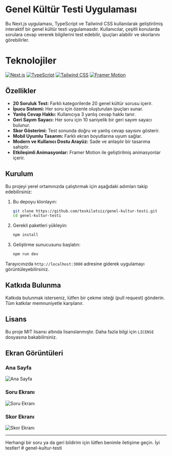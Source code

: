 # Genel Kültür Testi Uygulaması

Bu Next.js uygulaması, TypeScript ve Tailwind CSS kullanılarak geliştirilmiş interaktif bir genel kültür testi uygulamasıdır. Kullanıcılar, çeşitli konularda sorulara cevap vererek bilgilerini test edebilir, ipuçları alabilir ve skorlarını görebilirler.

# Teknolojiler

[![Next.js](https://img.shields.io/badge/Next.js-black?style=for-the-badge&logo=nextdotjs)](https://nextjs.org/)
[![TypeScript](https://img.shields.io/badge/TypeScript-007ACC?style=for-the-badge&logo=typescript)](https://www.typescriptlang.org/)
[![Tailwind CSS](https://img.shields.io/badge/Tailwind_CSS-38B2AC?style=for-the-badge&logo=tailwind-css)](https://tailwindcss.com/)
[![Framer Motion](https://img.shields.io/badge/Framer%20Motion-black?style=for-the-badge&logo=framer)](https://www.framer.com/motion/)

## Özellikler

- **20 Soruluk Test:** Farklı kategorilerde 20 genel kültür sorusu içerir.
- **İpucu Sistemi:** Her soru için özenle oluşturulan ipuçları sunar.
- **Yanlış Cevap Hakkı:** Kullanıcıya 3 yanlış cevap hakkı tanır.
- **Geri Sayım Sayacı:** Her soru için 10 saniyelik bir geri sayım sayacı bulunur.
- **Skor Gösterimi:** Test sonunda doğru ve yanlış cevap sayısını gösterir.
- **Mobil Uyumlu Tasarım:** Farklı ekran boyutlarına uyum sağlar.
- **Modern ve Kullanıcı Dostu Arayüz:** Sade ve anlaşılır bir tasarıma sahiptir.
- **Etkileşimli Animasyonlar:** Framer Motion ile geliştirilmiş animasyonlar içerir.

## Kurulum

Bu projeyi yerel ortamınızda çalıştırmak için aşağıdaki adımları takip edebilirsiniz:

1. Bu depoyu klonlayın:
    ```bash
    git clone https://github.com/teskilatsiz/genel-kultur-testi.git
    cd genel-kultur-testi
    ```

2. Gerekli paketleri yükleyin:
    ```bash
    npm install
    ```

3. Geliştirme sunucusunu başlatın:
    ```bash
    npm run dev
    ```

Tarayıcınızda `http://localhost:3000` adresine giderek uygulamayı görüntüleyebilirsiniz.

## Katkıda Bulunma

Katkıda bulunmak isterseniz, lütfen bir çekme isteği (pull request) gönderin. Tüm katkılar memnuniyetle karşılanır.

## Lisans

Bu proje MIT lisansı altında lisanslanmıştır. Daha fazla bilgi için `LICENSE` dosyasına bakabilirsiniz.

## Ekran Görüntüleri

### Ana Sayfa
![Ana Sayfa](screenshots/anasayfa.png)

### Soru Ekranı
![Soru Ekranı](screenshots/soru-ekrani.png)

### Skor Ekranı
![Skor Ekranı](screenshots/skor-ekrani.png)

---

Herhangi bir soru ya da geri bildirim için lütfen benimle iletişime geçin. İyi testler!
#   g e n e l - k u l t u r - t e s t i  
 